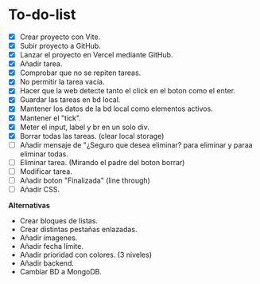 # To-do-list

- [x] Crear proyecto con Vite.
- [x] Subir proyecto a GitHub.
- [x] Lanzar el proyecto en Vercel mediante GitHub.
- [x] Añadir tarea.
- [x] Comprobar que no se repiten tareas.
- [x] No permitir la tarea vacía.
- [x] Hacer que la web detecte tanto el click en el boton como el enter.
- [x] Guardar las tareas en bd local.
- [x] Mantener los datos de la bd local como elementos activos.   
- [x] Mantener el "tick".
- [x] Meter el input, label y br en un solo div.
- [x] Borrar todas las tareas. (clear local storage)
- [ ] Añadir mensaje de "¿Seguro que desea eliminar? para eliminar y paraa eliminar todas.
- [ ] Eliminar tarea. (Mirando el padre del boton borrar)
- [ ] Modificar tarea.
- [ ] Añadir boton "Finalizada" (line through)
- [ ] Añadir CSS.

__Alternativas__

* Crear bloques de listas.
* Crear distintas pestañas enlazadas.
* Añadir imagenes.
* Añadir fecha límite.
* Añadir prioridad con colores. (3 niveles)
* Añadir backend.
* Cambiar BD a MongoDB.
